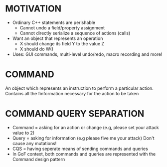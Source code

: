 # MOTIVATION
- Ordinary C++ statements are perishable
  - Cannot undo a field/property assignment
  - Cannot directly serialize a sequence of actions (calls)
- Want an object that represents an operation
  - X should change its field Y to the value Z
  - X should do W()
- Uses: GUI commands, multi-level undo/redo, macro recording and more!

# COMMAND
An object which represents an instruction to perform a particular action. Contains all the finformation
necessary for the action to be taken

# COMMAND QUERY SEPARATION
- Command = asking for an action or change (e.g, please set your attack value to 2)
- Query = asking for information (e.g please five me your attack) Don't cause any mutations!
- CQS = having seperate means of sending commands and queries
- In GoF context, both commands and queries are represented with the Command design pattern



